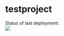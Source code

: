 # testproject

Status of last deployment:<br>
<img src="https://github.com/DenisTsed/testproject/workflows/My-GitHubActions-Basics/badge.svg?branch=main"><br>
